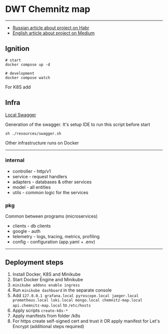 # DWT Chemnitz map

---

* [Russian article about project on Habr](https://habr.com/ru/articles/826508/)
* [English article about project on Medium](https://medium.com/@msk.vitalii/from-firebase-to-self-hosted-4ddb01c539e1)

## Ignition
```shell
# start
docker compose up -d

# development
docker compose watch
```

For K8S add 


## Infra

[Local Swagger](http://localhost:8080/swagger/index.html)

Generation of the swagger. It's setup IDE to run this script before start
```shell
sh ./resources/swagger.sh
```

Other infrastructure runs on Docker

---
### internal

* controller - http/v1
* service - request handlers
* adapters - databases & other services
* model - all entities
* utils - common logic for the services

### pkg

Common between programs (microservices)

* clients - db clients
* google - auth
* telemetry - logs, tracing, metrics, profiling
* config - configuration (app.yaml + .env)

---
## Deployment steps

1. Install Docker, K8S and Minikube
2. Start Docker Engine and Minikube
3. `minikube addons enable ingress`
4. Run `minikube dashboard` in the separate console
5. Add `127.0.0.1 grafana.local pyroscope.local jaeger.local prometheus.local loki.local mongo.local chemnitz-map.local api.chemnitz-map.local` to `/etc/hosts`
6. Apply scripts `create-k8s-*`
7. Apply manifests from folder /k8s
8. For https create self-signed cert and trust it OR apply manifest for Let's Encrypt (additional steps required) 